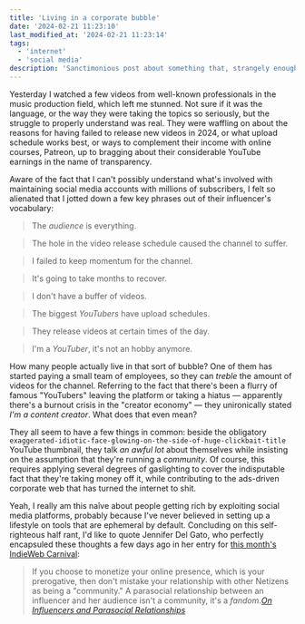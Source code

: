```yaml
---
title: 'Living in a corporate bubble'
date: '2024-02-21 11:23:10'
last_modified_at: '2024-02-21 11:23:14'
tags:
  - 'internet'
  - 'social media'
description: 'Sanctimonious post about something that, strangely enough, just occurred to me: normal people can easily turn into soulless sellers, casually dropping ridiculous corporate jargon while taking money out of the same group they call <em>community</em>.'
---
```

Yesterday I watched a few videos from well-known professionals in the music production field, which left me stunned. Not sure if it was the language, or the way they were taking the topics so seriously, but the struggle to properly understand was real. They were waffling on about the reasons for having failed to release new videos in 2024, or what upload schedule works best, or ways to complement their income with online courses, Patreon, up to bragging about their considerable YouTube earnings in the name of transparency.

Aware of the fact that I can't possibly understand what's involved with maintaining social media accounts with millions of subscribers, I felt so alienated that I jotted down a few key phrases out of their influencer's vocabulary:

> The _audience_ is everything.

> The hole in the video release schedule caused the channel to suffer.

> I failed to keep momentum for the channel.

> It's going to take months to recover.

> I don't have a buffer of videos.

> The biggest _YouTubers_ have upload schedules.

> They release videos at certain times of the day.

> I'm a _YouTuber_, it's not an hobby anymore.

How many people actually live in that sort of bubble? One of them has started paying a small team of employees, so they can _treble_ the amount of videos for the channel. Referring to the fact that there's been a flurry of famous "YouTubers" leaving the platform or taking a hiatus — apparently there's a burnout crisis in the "creator economy" — they unironically stated _I'm a content creator_. What does that even mean?

They all seem to have a few things in common: beside the obligatory `exaggerated-idiotic-face-glowing-on-the-side-of-huge-clickbait-title` YouTube thumbnail, they talk _an awful lot_ about themselves while insisting on the assumption that they're running a _community_. Of course, this requires applying several degrees of gaslighting to cover the indisputable fact that they're taking money off it, while contributing to the ads-driven corporate web that has turned the internet to shit.

Yeah, I really am this naîve about people getting rich by exploiting social media platforms, probably because I've never believed in setting up a lifestyle on tools that are ephemeral by default. Concluding on this self-righteous half rant, I'd like to quote Jennifer Del Gato, who perfectly encapsuled these thoughts a few days ago in her entry for [this month's IndieWeb Carnival](https://manuelmoreale.com/indieweb-carnival-digital-relationships):

> If you choose to monetize your online presence, which is your prerogative, then don't mistake your relationship with other Netizens as being a "community." A parasocial relationship between an influencer and her audience isn't a community, it's a _fandom_.<cite>[On Influencers and Parasocial Relationships](https://devastatia.com/on-influencers-and-parasocial-relationships)</cite>
